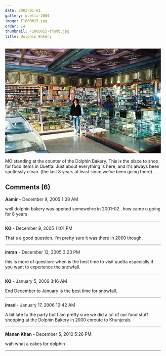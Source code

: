 ```yaml
---
date: 2003-01-01
gallery: quetta-2004
image: F1000015.jpg
order: 14
thumbnail: F1000015-thumb.jpg
title: Dolphin Bakery
---
```


![Dolphin Bakery](./F1000015.jpg)

MO standing at the counter of the Dolphin Bakery. This is the place to shop for food items in Quetta. Just about everything is here, and it's always been spotlessly clean. (the last 8 years at least since we've been going there).

<div id="comments">

## Comments (6)

**Aamir** - December  9, 2005  1:38 AM

well dolphin bakery was opened somewehre in 2001-02.. how came u going for 8 years

---

**KO** - December  9, 2005 11:01 PM

That's a good question. I'm pretty sure it was there in 2000 though.

---

**imran** - December 12, 2005  3:23 PM

this is more of question: when is the best time to visit quetta especially if you want to experience the snowfall.

---

**KO** - January  5, 2006  3:16 AM

End December to January is the best time for snowfall.

---

**imad** - January 17, 2006 10:42 AM

A bit late to the party but I am pretty sure we did a lot of our food stuff shopping at the Dolphin Bakery in 2000 enroute to Khunjerab.

---

**Manan Khan** - December  5, 2010  5:26 PM

wah what a cakes for dolphin

---

</div>